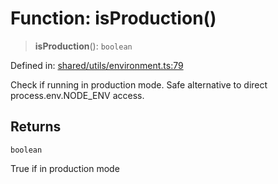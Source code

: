 # Function: isProduction()

> **isProduction**(): `boolean`

Defined in: [shared/utils/environment.ts:79](https://github.com/Nick2bad4u/Uptime-Watcher/blob/2a45eeb1723f8f7089001af2c92aa07d82dfe7e4/shared/utils/environment.ts#L79)

Check if running in production mode.
Safe alternative to direct process.env.NODE_ENV access.

## Returns

`boolean`

True if in production mode
